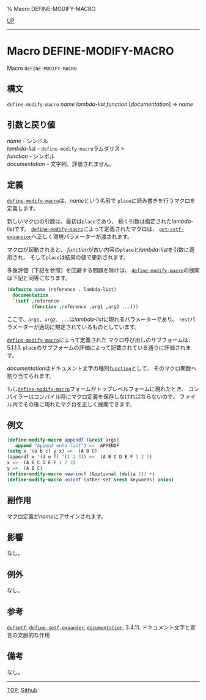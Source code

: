 % Macro DEFINE-MODIFY-MACRO

[UP](5.3.html)  

---

# Macro **DEFINE-MODIFY-MACRO**


Macro `DEFINE-MODIFY-MACRO`


## 構文

`define-modify-macro` *name* *lambda-list* *function* [*documentation*] => *name*


## 引数と戻り値

*name* - シンボル  
*lambda-list* - `define-modify-macro`ラムダリスト  
*function* - シンボル  
*documentation* - 文字列。評価されません。


## 定義

[`define-modify-macro`](5.3.define-modify-macro.html)は、*name*という名前で
`place`に読み書きを行うマクロを定義します。

新しいマクロの引数は、最初は`place`であり、
続く引数は指定された*lambda-list*です。
[`define-modify-macro`](5.3.define-modify-macro.html)によって定義されたマクロは、
[`get-setf-expansion`](5.3.get-setf-expansion.html)へ正しく環境パラメーターが渡されます。

マクロが起動されると、
*function*が古い内容の`place`と*lambda-list*を引数に適用され、
そして`place`は結果の値で更新されます。

多重評価（下記を参照）を回避する問題を除けば、
[`define-modify-macro`](5.3.define-modify-macro.html)の展開は下記と同等になります。

```lisp
(defmacro name (reference . lambda-list)
  documentation
  `(setf ,reference
         (function ,reference ,arg1 ,arg2 ...)))
```

ここで、`arg1, arg2, ...`は*lambda-list*に現れるパラメーターであり、
`rest`パラメーターが適切に規定されているものとしています。

[`define-modify-macro`](5.3.define-modify-macro.html)によって定義された
マクロ呼び出しのサブフォームは、
5.1.1.1. `place`のサブフォームの評価によって記載されている通りに評価されます。

*documentation*はドキュメント文字の種別[`function`](25.2.documentation.html)として、
そのマクロ関数へ割り当てられます。

もし[`define-modify-macro`](5.3.define-modify-macro.html)フォームがトップレベルフォームに現れたとき、
コンパイラーはコンパイル時にマクロ定義を保存しなければならないので、
ファイル内でその後に現れたマクロを正しく展開できます。


## 例文

```lisp
(define-modify-macro appendf (&rest args) 
   append "Append onto list") =>  APPENDF
(setq x '(a b c) y x) =>  (A B C)
(appendf x '(d e f) '(1 2 3)) =>  (A B C D E F 1 2 3)
x =>  (A B C D E F 1 2 3)
y =>  (A B C)
(define-modify-macro new-incf (&optional (delta 1)) +)
(define-modify-macro unionf (other-set &rest keywords) union)
```


## 副作用

マクロ定義が*name*にアサインされます。


## 影響

なし。


## 例外

なし。


## 参考

[`defsetf`](5.3.defsetf.html),
[`define-setf-expander`](5.3.define-setf-expander.html),
[`documentation`](25.2.documentation.html),
3.4.11. ドキュメント文字と宣言の文脈的な作用


## 備考

なし。


---
[TOP](index.html),  [Github](https://github.com/nptcl/npt-japanese)

